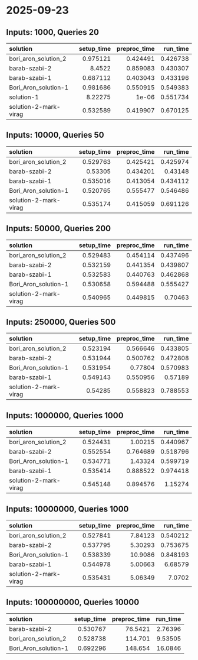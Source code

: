 # 2025-09-23

## Inputs: 1000, Queries 20

| solution              |   setup_time |   preproc_time |   run_time |
|:----------------------|-------------:|---------------:|-----------:|
| bori_aron_solution_2  |     0.975121 |       0.424491 |   0.426738 |
| barab-szabi-2         |     8.4522   |       0.859083 |   0.430307 |
| barab-szabi-1         |     0.687112 |       0.403043 |   0.433196 |
| Bori_Aron_solution-1  |     0.981686 |       0.550915 |   0.549383 |
| solution-1            |     8.22275  |       1e-06    |   0.551734 |
| solution-2-mark-virag |     0.532589 |       0.419907 |   0.670125 |

## Inputs: 10000, Queries 50

| solution              |   setup_time |   preproc_time |   run_time |
|:----------------------|-------------:|---------------:|-----------:|
| bori_aron_solution_2  |     0.529763 |       0.425421 |   0.425974 |
| barab-szabi-2         |     0.53305  |       0.434201 |   0.43148  |
| barab-szabi-1         |     0.535016 |       0.413054 |   0.434112 |
| Bori_Aron_solution-1  |     0.520765 |       0.555477 |   0.546486 |
| solution-2-mark-virag |     0.535174 |       0.415059 |   0.691126 |

## Inputs: 50000, Queries 200

| solution              |   setup_time |   preproc_time |   run_time |
|:----------------------|-------------:|---------------:|-----------:|
| bori_aron_solution_2  |     0.529483 |       0.454114 |   0.437496 |
| barab-szabi-2         |     0.532159 |       0.441354 |   0.439807 |
| barab-szabi-1         |     0.532583 |       0.440763 |   0.462868 |
| Bori_Aron_solution-1  |     0.530658 |       0.594488 |   0.555427 |
| solution-2-mark-virag |     0.540965 |       0.449815 |   0.70463  |

## Inputs: 250000, Queries 500

| solution              |   setup_time |   preproc_time |   run_time |
|:----------------------|-------------:|---------------:|-----------:|
| bori_aron_solution_2  |     0.523194 |       0.566646 |   0.433805 |
| barab-szabi-2         |     0.531944 |       0.500762 |   0.472808 |
| Bori_Aron_solution-1  |     0.531954 |       0.77804  |   0.570983 |
| barab-szabi-1         |     0.549143 |       0.550956 |   0.57189  |
| solution-2-mark-virag |     0.54285  |       0.558823 |   0.788553 |

## Inputs: 1000000, Queries 1000

| solution              |   setup_time |   preproc_time |   run_time |
|:----------------------|-------------:|---------------:|-----------:|
| bori_aron_solution_2  |     0.524431 |       1.00215  |   0.440967 |
| barab-szabi-2         |     0.552554 |       0.764689 |   0.518796 |
| Bori_Aron_solution-1  |     0.534771 |       1.43324  |   0.599719 |
| barab-szabi-1         |     0.535414 |       0.888522 |   0.974418 |
| solution-2-mark-virag |     0.545148 |       0.894576 |   1.15274  |

## Inputs: 10000000, Queries 1000

| solution              |   setup_time |   preproc_time |   run_time |
|:----------------------|-------------:|---------------:|-----------:|
| bori_aron_solution_2  |     0.527841 |        7.84123 |   0.540212 |
| barab-szabi-2         |     0.537795 |        5.30293 |   0.753675 |
| Bori_Aron_solution-1  |     0.538339 |       10.9086  |   0.848193 |
| barab-szabi-1         |     0.544978 |        5.00663 |   6.68579  |
| solution-2-mark-virag |     0.535431 |        5.06349 |   7.0702   |

## Inputs: 100000000, Queries 10000

| solution             |   setup_time |   preproc_time |   run_time |
|:---------------------|-------------:|---------------:|-----------:|
| barab-szabi-2        |     0.530767 |        76.5421 |    2.76396 |
| bori_aron_solution_2 |     0.528738 |       114.701  |    9.53505 |
| Bori_Aron_solution-1 |     0.692296 |       148.654  |   16.0846  |